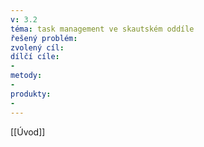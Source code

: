 ```yaml
---
v: 3.2
téma: task management ve skautském oddíle
řešený problém: 
zvolený cíl:
dílčí cíle:
- 
metody:
- 
produkty:
- 
---
```


[[Úvod]]